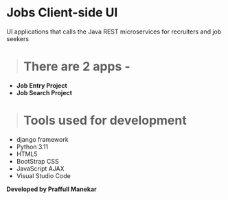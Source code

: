 # Jobs Client-side UI 
UI applications that calls the Java REST microservices for recruiters and job seekers

> # There are 2 apps -
- **Job Entry Project**
- **Job Search Project**

> # Tools used for development
- django framework
- Python 3.11
- HTML5
- BootStrap CSS
- JavaScript AJAX
- Visual Studio Code

**Developed by Praffull Manekar**
